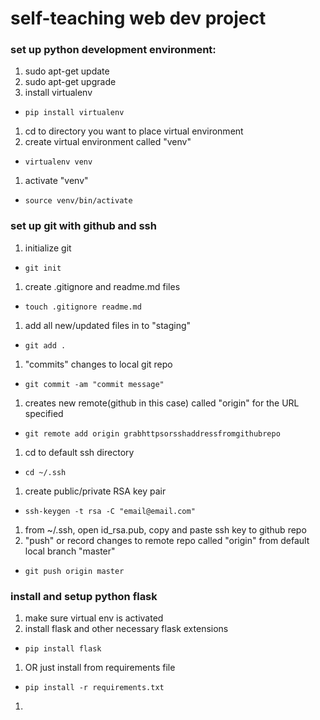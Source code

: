 # self-teaching web dev project

### set up python development environment:
1. sudo apt-get update
1. sudo apt-get upgrade
1. install virtualenv
 * ```pip install virtualenv```
1. cd to directory you want to place virtual environment
1. create virtual environment called "venv"
 * ```virtualenv venv```
1. activate "venv"
 * ```source venv/bin/activate```

### set up git with github and ssh
1. initialize git
 * ```git init```
1. create .gitignore and readme.md files
 * ```touch .gitignore readme.md```
1. add all new/updated files in to "staging"
 * ```git add .```
1. "commits" changes to local git repo
 * ```git commit -am "commit message"```
1. creates new remote(github in this case) called "origin" for the URL specified
 * ```git remote add origin grabhttpsorsshaddressfromgithubrepo```
1. cd to default ssh directory
 * ```cd ~/.ssh```
1. create public/private RSA key pair
 * ```ssh-keygen -t rsa -C "email@email.com"```
1. from ~/.ssh, open id_rsa.pub, copy and paste ssh key to github repo
1. "push" or record changes to remote repo called "origin" from default local branch "master"
 * ```git push origin master```

### install and setup python flask
1. make sure virtual env is activated
1. install flask and other necessary flask extensions
 * ```pip install flask```
1. OR just install from requirements file
 * ```pip install -r requirements.txt```
1.  